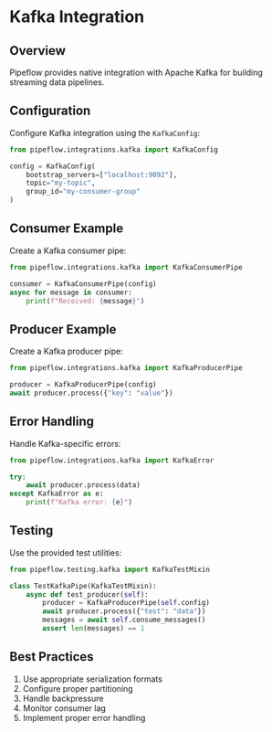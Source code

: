# Kafka Integration

## Overview

Pipeflow provides native integration with Apache Kafka for building streaming data pipelines.

## Configuration

Configure Kafka integration using the `KafkaConfig`:

```python
from pipeflow.integrations.kafka import KafkaConfig

config = KafkaConfig(
    bootstrap_servers=["localhost:9092"],
    topic="my-topic",
    group_id="my-consumer-group"
)
```

## Consumer Example

Create a Kafka consumer pipe:

```python
from pipeflow.integrations.kafka import KafkaConsumerPipe

consumer = KafkaConsumerPipe(config)
async for message in consumer:
    print(f"Received: {message}")
```

## Producer Example

Create a Kafka producer pipe:

```python
from pipeflow.integrations.kafka import KafkaProducerPipe

producer = KafkaProducerPipe(config)
await producer.process({"key": "value"})
```

## Error Handling

Handle Kafka-specific errors:

```python
from pipeflow.integrations.kafka import KafkaError

try:
    await producer.process(data)
except KafkaError as e:
    print(f"Kafka error: {e}")
```

## Testing

Use the provided test utilities:

```python
from pipeflow.testing.kafka import KafkaTestMixin

class TestKafkaPipe(KafkaTestMixin):
    async def test_producer(self):
        producer = KafkaProducerPipe(self.config)
        await producer.process({"test": "data"})
        messages = await self.consume_messages()
        assert len(messages) == 1
```

## Best Practices

1. Use appropriate serialization formats
2. Configure proper partitioning
3. Handle backpressure
4. Monitor consumer lag
5. Implement proper error handling
